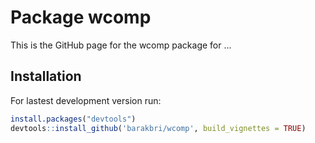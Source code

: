 # Package wcomp
This is the GitHub page for the wcomp package for ...

## Installation
For lastest development version run:

```r
install.packages("devtools")
devtools::install_github('barakbri/wcomp', build_vignettes = TRUE)
```
